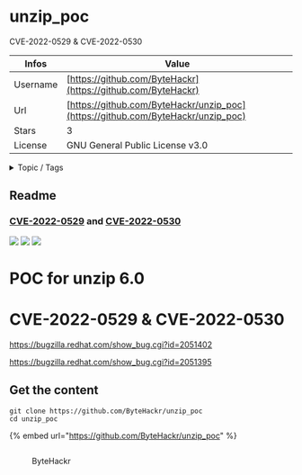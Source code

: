 # unzip_poc

CVE-2022-0529 & CVE-2022-0530

| Infos    | Value                                                              |
| -------- | -------------------------------------------------------------------|
| Username | [https://github.com/ByteHackr](https://github.com/ByteHackr) |
| Url      | [https://github.com/ByteHackr/unzip_poc](https://github.com/ByteHackr/unzip_poc)                                               |
| Stars    | 3                                                          |
| License  | GNU General Public License v3.0                                                        |

<details>

<summary>Topic / Tags</summary>



</details>

## Readme

### [CVE-2022-0529](https://cve.mitre.org/cgi-bin/cvename.cgi?name=CVE-2022-0529) and [CVE-2022-0530](https://cve.mitre.org/cgi-bin/cvename.cgi?name=CVE-2022-0530)
![](https://img.shields.io/static/v1?label=Product&message=unzip&color=blue)
![](https://img.shields.io/static/v1?label=Version&message=6.0&color=blue)
![](https://img.shields.io/static/v1?label=Vulnerability&message=SEGV&color=brighgreen)
# POC for unzip 6.0

# CVE-2022-0529 & CVE-2022-0530

https://bugzilla.redhat.com/show_bug.cgi?id=2051402


https://bugzilla.redhat.com/show_bug.cgi?id=2051395



## Get the content

```
git clone https://github.com/ByteHackr/unzip_poc
cd unzip_poc
```

{% embed url="https://github.com/ByteHackr/unzip_poc" %}

<figure><img src="https://avatars.githubusercontent.com/u/30409831?v=4" alt=""><figcaption><p>ByteHackr</p></figcaption></figure>
